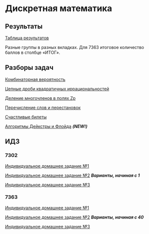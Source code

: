 # Дискретная математика

## Результаты

[Таблица результатов](https://docs.google.com/spreadsheets/d/1txkn9s4l-pHeLYdun0n4NzyaljyhPu51BeqzcvVifmw/edit?usp=sharing)

Разные группы в разных вкладках. Для 7363 итоговое количество баллов в столбце «ИТОГ».

## Разборы задач

[Комбинаторная вероятность](combinatorial%20probability.pdf)

[Цепные дроби квадратичных иррациональностей](continued%20fractions%20of%20quadratic%20irrationalities.pdf)

[Деление многочленов в полях Zp](polynomial%20division%20over%20finite%20fields.pdf)

[Перечисление слов и перестановок](words%20and%20permutations%20enumeration.pdf)

[Счастливые билеты](happy%20tickets.pdf)

[Алгоритмы Дейкстры и Флойда](dijkstra%20and%20floyd%20algorithms.pdf) ___(NEW!)___

## ИДЗ

### 7302

[Индивидуальное домашнее задание №1](idz1%207302%20na.pdf)

[Индивидуальное домашнее задание №2](idz2%20all%20na.pdf) ___Варианты, начиная с 1___

[Индивидуальное домашнее задание №3](idz3%20pozdnkov%20na.pdf)

### 7363

[Индивидуальное домашнее задание №1](idz1%207363%20na.pdf)

[Индивидуальное домашнее задание №2](idz2%20all%20na.pdf) ___Варианты, начиная с 40___

[Индивидуальное домашнее задание №3](idz3%20kazakevich%20na.pdf)
